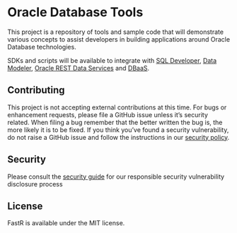 # Oracle Database Tools
This project is a repository of tools and sample code that will demonstrate various concepts to assist developers in building applications around 
Oracle Database technologies. 

SDKs and scripts will be available to integrate with [SQL Developer][1], [Data Modeler][2], [Oracle REST Data Services][3] and [DBaaS][4].

## Contributing

This project is not accepting external contributions at this time. For bugs or enhancement requests, please file a GitHub issue unless it’s security related. When filing a bug remember that the better written the bug is, the more likely it is to be fixed. If you think you’ve found a security vulnerability, do not raise a GitHub issue and follow the instructions in our [security policy](./SECURITY.md).

## Security

Please consult the [security guide](./SECURITY.md) for our responsible security vulnerability disclosure process

## License

FastR is available under the MIT license.

[1]: http://www.oracle.com/technetwork/developer-tools/sql-developer/overview/index.html
[2]: http://www.oracle.com/technetwork/developer-tools/datamodeler/overview/index.html
[3]: http://www.oracle.com/technetwork/developer-tools/rest-data-services/overview/index.html
[4]: https://cloud.oracle.com/database
